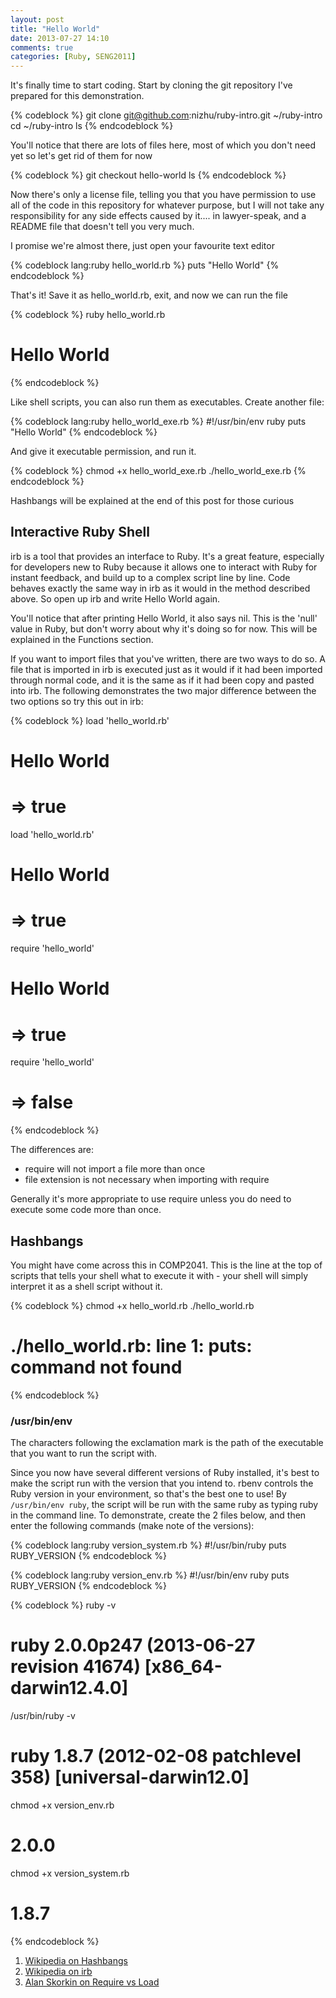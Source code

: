```yaml
---
layout: post
title: "Hello World"
date: 2013-07-27 14:10
comments: true
categories: [Ruby, SENG2011]
---
```


It's finally time to start coding. Start by cloning the git repository I've prepared for this demonstration.

{% codeblock %}
git clone git@github.com:nizhu/ruby-intro.git ~/ruby-intro
cd ~/ruby-intro
ls
{% endcodeblock %}

You'll notice that there are lots of files here, most of which you don't need yet so let's get rid of them for now

{% codeblock %}
git checkout hello-world
ls
{% endcodeblock %}

Now there's only a license file, telling you that you have permission to use all of the code in this repository for whatever purpose, but I will not take any responsibility for any side effects caused by it.... in lawyer-speak, and a README file that doesn't tell you very much.

I promise we're almost there, just open your favourite text editor

{% codeblock lang:ruby hello_world.rb %}
puts "Hello World"
{% endcodeblock %}

That's it! Save it as hello_world.rb, exit, and now we can run the file

{% codeblock %}
ruby hello_world.rb
# Hello World
{% endcodeblock %}

Like shell scripts, you can also run them as executables. Create another file:

{% codeblock lang:ruby hello_world_exe.rb %}
#!/usr/bin/env ruby
puts "Hello World"
{% endcodeblock %}

And give it executable permission, and run it. 

{% codeblock %}
chmod +x hello_world_exe.rb
./hello_world_exe.rb
{% endcodeblock %}

Hashbangs will be explained at the end of this post for those curious

## Interactive Ruby Shell

irb is a tool that provides an interface to Ruby. It's a great feature, especially for developers new to Ruby because it allows one to interact with Ruby for instant feedback, and build up to a complex script line by line. Code behaves exactly the same way in irb as it would in the method described above. So open up irb and write Hello World again.

You'll notice that after printing Hello World, it also says nil. This is the 'null' value in Ruby, but don't worry about why it's doing so for now. This will be explained in the Functions section.

If you want to import files that you've written, there are two ways to do so. A file that is imported in irb is executed just as it would if it had been imported through normal code, and it is the same as if it had been copy and pasted into irb. The following demonstrates the two major difference between the two options so try this out in irb:

{% codeblock %}
load 'hello_world.rb'
# Hello World
# => true
load 'hello_world.rb'
# Hello World
# => true
require 'hello_world'
# Hello World
# => true
require 'hello_world'
# => false
{% endcodeblock %}

The differences are:
* require will not import a file more than once
* file extension is not necessary when importing with require

Generally it's more appropriate to use require unless you do need to execute some code more than once.

## Hashbangs

You might have come across this in COMP2041. This is the line at the top of scripts that tells your shell what to execute it with - your shell will simply interpret it as a shell script without it.

{% codeblock %}
chmod +x hello_world.rb
./hello_world.rb
# ./hello_world.rb: line 1: puts: command not found
{% endcodeblock %}

### /usr/bin/env

The characters following the exclamation mark is the path of the executable that you want to run the script with.

Since you now have several different versions of Ruby installed, it's best to make the script run with the version that you intend to. rbenv controls the Ruby version in your environment, so that's the best one to use! By ```/usr/bin/env ruby```, the script will be run with the same ruby as typing ruby in the command line. To demonstrate, create the 2 files below, and then enter the following commands (make note of the versions):

{% codeblock lang:ruby version_system.rb %}
#!/usr/bin/ruby
puts RUBY_VERSION
{% endcodeblock %}

{% codeblock lang:ruby version_env.rb %}
#!/usr/bin/env ruby
puts RUBY_VERSION
{% endcodeblock %}

{% codeblock %}
ruby -v
# ruby 2.0.0p247 (2013-06-27 revision 41674) [x86_64-darwin12.4.0]
/usr/bin/ruby -v
# ruby 1.8.7 (2012-02-08 patchlevel 358) [universal-darwin12.0]
chmod +x version_env.rb
# 2.0.0
chmod +x version_system.rb
# 1.8.7
{% endcodeblock %}

1. [Wikipedia on Hashbangs][2]
2. [Wikipedia on irb][1]
3. [Alan Skorkin on Require vs Load][3]

  [1]: http://en.wikipedia.org/wiki/Shebang_(Unix)
  [2]: http://en.wikipedia.org/wiki/Interactive_Ruby_Shell
  [3]: http://www.skorks.com/2009/08/digging-into-a-ruby-installation-require-vs-load/
